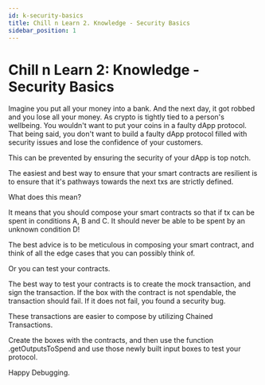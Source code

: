```yaml
---
id: k-security-basics
title: Chill n Learn 2. Knowledge - Security Basics
sidebar_position: 1
---
```


# Chill n Learn 2: Knowledge - Security Basics

Imagine you put all your money into a bank. And the next day, it got robbed and you lose all your money. As crypto is tightly tied to a person's wellbeing. You wouldn't want to put your coins in a faulty dApp protocol. That being said, you don't want to build a faulty dApp protocol filled with security issues and lose the confidence of your customers.

This can be prevented by ensuring the security of your dApp is top notch.

The easiest and best way to ensure that your smart contracts are resilient is to ensure that it's pathways towards the next txs are strictly defined.

What does this mean?

It means that you should compose your smart contracts so that if tx can be spent in conditions A, B and C. It should never be able to be spent by an unknown condition D!

The best advice is to be meticulous in composing your smart contract, and think of all the edge cases that you can possibly think of.

Or you can test your contracts.

The best way to test your contracts is to create the mock transaction, and sign the transaction. If the box with the contract is not spendable, the transaction should fail. If it does not fail, you found a security bug.

These transactions are easier to compose by utilizing Chained Transactions.

Create the boxes with the contracts, and then use the function .getOutputsToSpend and use those newly built input boxes to test your protocol.

Happy Debugging.
